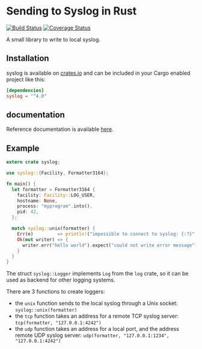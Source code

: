 # Sending to Syslog in Rust

[![Build Status](https://travis-ci.org/Geal/rust-syslog.png?branch=master)](https://travis-ci.org/Geal/rust-syslog)
[![Coverage Status](https://coveralls.io/repos/Geal/rust-syslog/badge.svg?branch=master&service=github)](https://coveralls.io/github/Geal/rust-syslog?branch=master)

A small library to write to local syslog.

## Installation

syslog is available on [crates.io](https://crates.io/crates/syslog) and can be included in your Cargo enabled project like this:

```toml
[dependencies]
syslog = "^4.0"
```

## documentation

Reference documentation is available [here](https://docs.rs/syslog).

## Example

```rust
extern crate syslog;

use syslog::{Facility, Formatter3164};

fn main() {
  let formatter = Formatter3164 {
    facility: Facility::LOG_USER,
    hostname: None,
    process: "myprogram".into(),
    pid: 42,
  };

  match syslog::unix(formatter) {
    Err(e)         => println!("impossible to connect to syslog: {:?}", e),
    Ok(mut writer) => {
      writer.err("hello world").expect("could not write error message");
    }
  }
}
```

The struct `syslog::Logger` implements `Log` from the `log` crate, so it can be used as backend for other logging systems.

There are 3 functions to create loggers:

* the `unix` function sends to the local syslog through a Unix socket: `syslog::unix(formatter)`
* the `tcp` function takes an address for a remote TCP syslog server: `tcp(formatter, "127.0.0.1:4242")`
* the `udp` function takes an address for a local port, and the address remote UDP syslog server: `udp(formatter, "127.0.0.1:1234", "127.0.0.1:4242")`
